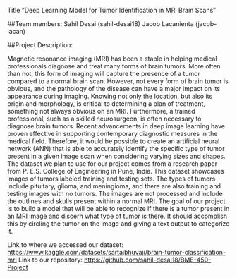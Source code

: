 Title
“Deep Learning Model for Tumor Identification in MRI Brain Scans”


##Team members:
Sahil Desai (sahil-desai18)
Jacob Lacanienta (jacob-lacan)


##Project Description:

Magnetic resonance imaging (MRI) has been a staple in helping medical professionals diagnose and treat many forms of brain tumors. More often than not, this form of imaging will capture the presence of a tumor compared to a normal brain scan. However, not every form of brain tumor is obvious, and the pathology of the disease can have a major impact on its appearance during imaging. Knowing not only the location, but also its origin and morphology, is critical to determining a plan of treatment, something not always obvious on an MRI. Furthermore, a trained professional, such as a skilled neurosurgeon, is often necessary to diagnose brain tumors.
Recent advancements in deep image learning have proven effective in supporting contemporary diagnostic measures in the medical field. Therefore, it would be possible to create an artificial neural network (ANN) that is able to accurately identify the specific type of tumor present in a given image scan when considering varying sizes and shapes.
The dataset we plan to use for our project comes from a research paper from P. E.S. College of Engineering in Pune, India. This dataset showcases images of tumors labeled training and testing sets. The types of tumors include pituitary, glioma, and meningioma, and there are also training and testing images with no tumors. The images are not processed and include the outlines and skulls present within a normal MRI. 
The goal of our project is to build a model that will be able to recognize if there is a tumor present in an MRI image and discern what type of tumor is there. It should accomplish this by circling the tumor on the image and giving a text output to categorize it. 

Link to where we accessed our dataset:
https://www.kaggle.com/datasets/sartajbhuvaji/brain-tumor-classification-mri
Link to our repository:
https://github.com/sahil-desai18/BME-450-Project

